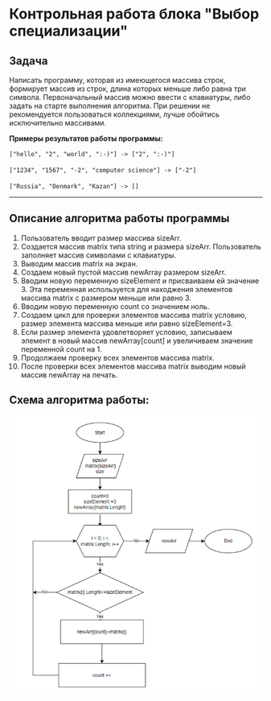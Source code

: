 # Контрольная работа блока "Выбор специализации"

## Задача
Написать программу, которая из имеющегося массива строк, формирует массив из строк, длина которых меньше либо равна три символа.
Первоначальный массив можно ввести с клавиатуры, либо задать на старте выполнения алгоритма. При решении не рекомендуется пользоваться коллекциями, лучше обойтись исключительно массивами.

**Примеры результатов работы программы:**
```
["hello", "2", "world", ":-)"] -> ["2", ":-)"]

["1234", "1567", "-2", "computer science"] -> ["-2"]

["Russia", "Denmark", "Kazan"] -> []
```
_____________
## Описание алгоритма работы программы
1. Пользователь вводит размер массива sizeArr.
2. Создается массив matrix типа string и размера sizeArr. Пользователь заполняет массив символами с клавиатуры.
3. Выводим массив matrix на экран.
4. Создаем новый пустой массив newArray размером sizeArr.
5. Вводим новую переменную sizeElement и присваиваем ей значение 3. Эта переменная используется для находжения элементов массива matrix с размером меньше или равно 3.
6. Вводим новую переменную count со значением ноль.
7. Создаем цикл для проверки элементов массива matrix условию, размер элемента массива меньше или равно sizeElement=3.
8. Если размер элемента удовлетворяет условию, записываем элемент в новый массив newArray[count] и увеличиваем значение переменной count на 1.
9. Продолжаем проверку всех элементов массива matrix.
10. После проверки всех элементов массива matrix выводим новый массив newArray на печать.

## Схема алгоритма работы:

![Алгоритм работы](algorithm.png)